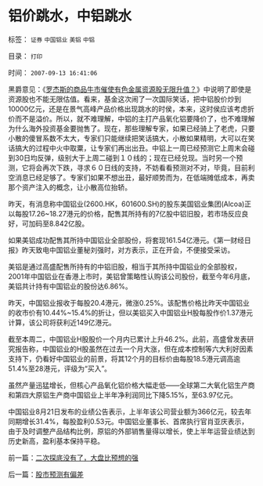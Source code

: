 # 铝价跳水，中铝跳水

标签： `证券` `中国铝业` `美铝` `中铝` 

目录： `打印`

时间： `2007-09-13 16:41:06`

黑爵意见：《[罗杰斯的商品牛市催使有色金属资源股无限升值？](../../../2007/8/27/中国社会利益大动脉出血.md)》中说明了即使是资源股也不能无限估值。看来，基金这次闹了一次国际笑话，把中铝股价炒到10000亿元，还是在景气高峰产品价格出现跳水的时侯，本来，这时侯应该考虑折价而不是溢价。所以，就不难理解，中铝的主打产品氧化铝要降价了，也不难理解为什么海外投资基金要抛售了。现在，那些理解专家，如果已经骑上了老虎，只要小散的傻冒系数不太大，专家们只能继续把笑话搞大，小散如果精明，大可以在笑话搞大的过程中火中取粟，让专家们再出出丑。中铝上一周已经预测它上周末会碰到30日均反弹，级别大于上周二碰到１０线的；现在已经兑现。当时另一个预测，它将会再次下跌，寻求６０日线的支持，不妨看看预测对不对，毕竟，目前利空消息已经足够了。专家们如果不想出丑，最好顺势而为，在低端摊低成本，再卖那个资产注入的概念，让小散高位抬轿。

昨天，有消息称中国铝业(2600.HK，601600.SH)的股东美国铝业集团(Alcoa)正以每股17.26~18.27港元的价格，配售其所持有的7亿股中铝旧股，若市场反应良好，可加码至8.842亿股。

如果美铝成功配售其所持中国铝业全部股份，将套现161.54亿港元。《第一财经日报》昨天致电中国铝业董秘刘强时，对方表示，正在开会，不便接受采访。

美铝是通过高盛配售所持有的中铝旧股，相当于其所持中国铝业的全部股权，2001年中国铝业在香港上市时，美铝曾策略性认购该公司股份，截至今年6月底，美铝共计持有中国铝业的股份达6.86%。

昨天，中国铝业报收于每股20.4港元，微涨0.25%。该配售价格比昨天中国铝业的收市价有10.44%~15.4%的折让，但以美铝买入中国铝业H股每股作价1.37港元计算，该公司将获利近149亿港元。

截至本周二，中国铝业H股股价一个月内已累计上升46.2%。此前，高盛曾发表研究报告称，中国铝业的H股虽然在过去一个月大涨，但在成本控制等六大利好因素支持下，仍看好中国铝业的前景，将其12个月的目标价由每股18.5港元调高逾51.4%至28港元，评级为“买入”。

虽然产量迅猛增长，但核心产品氧化铝价格大幅走低——全球第二大氧化铝生产商和第四大原铝生产商中国铝业上半年净利润同比下降5.15%，至63.97亿元。

中国铝业8月21日发布的业绩公告表示，上半年该公司营业额为366亿元，较去年同期增长31.4%，每股盈利0.53元。中国铝业董事长、首席执行官肖亚庆表示，由于及时调整产品结构比例，原铝的外部销售量得以增长，使上半年运营业绩达到历史新高，盈利基本保持平稳。



前一篇：[二次探底没有了，大盘比预想的强](../../../2007/9/13/二次探底没有了，大盘比预想的强.md)

后一篇：[股市预测有偏差](../../../2007/9/14/股市预测有偏差.md)